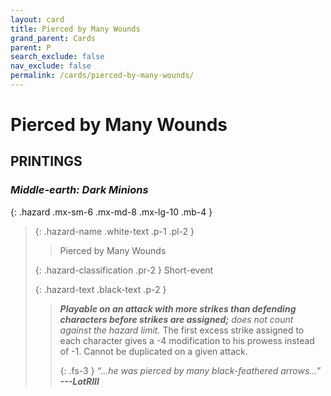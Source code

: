 ```yaml
---
layout: card
title: Pierced by Many Wounds
grand_parent: Cards
parent: P
search_exclude: false
nav_exclude: false
permalink: /cards/pierced-by-many-wounds/
---
```


# Pierced by Many Wounds


## PRINTINGS


### _Middle-earth: Dark Minions_

{: .hazard .mx-sm-6 .mx-md-8 .mx-lg-10 .mb-4 }
> {: .hazard-name .white-text .p-1 .pl-2 }
> > <div class="hazard-mp"></div>
> > <div class="card-name">Pierced by Many Wounds</div>
>
> {: .hazard-classification .pr-2 }
> Short-event
>
> {: .hazard-text .black-text .p-2 }
> > ***Playable on an attack with more strikes than defending characters before strikes are assigned;*** _does not count against the hazard limit._ The first excess strike assigned to each character gives a -4 modification to his prowess instead of -1. Cannot be duplicated on a given attack. 
> > 
> > {: .fs-3 } 
> > _“...he was pierced by many black-feathered arrows...”_ ***---&#65279;LotRIII***  
>
